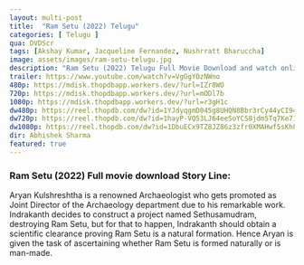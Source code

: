 ```yaml
---
layout: multi-post
title:  "Ram Setu (2022) Telugu"
categories: [ Telugu ]
qua: DVDScr
tags: [Akshay Kumar, Jacqueline Fernandez, Nushrratt Bharuccha]
image: assets/images/ram-setu-telugu.jpg
description: "Ram Setu (2022) Telugu Full Movie Download and watch online 720p low file size 500 mb."
trailer: https://www.youtube.com/watch?v=VgGgYOzNWno
480p: https://mdisk.thopdbapp.workers.dev/?url=IZr8WO
720p: https://mdisk.thopdbapp.workers.dev/?url=mODl7b
1080p: https://mdisk.thopdbapp.workers.dev/?url=r3gH1c
dw480p: https://reel.thopdb.com/dw?id=1YJdyqgmD045g8UHQN8Bbr3rCy44yCI94
dw720p: https://reel.thopdb.com/dw?id=1hayP-VQ53LJ64eeSoYCS8jdm5Tq7Ke71
dw1080p: https://reel.thopdb.com/dw?id=1DbuECx9TZ8JZ86z3zfr0XMAHwf5sKhPq
dir: Abhishek Sharma
featured: true
---
```


### Ram Setu (2022) Full movie download Story Line:
Aryan Kulshreshtha is a renowned Archaeologist who gets promoted as Joint Director of the Archaeology department due to his remarkable work. Indrakanth decides to construct a project named Sethusamudram, destroying Ram Setu, but for that to happen, Indrakanth should obtain a scientific clearance proving Ram Setu is a natural formation. Hence Aryan is given the task of ascertaining whether Ram Setu is formed naturally or is man-made.
